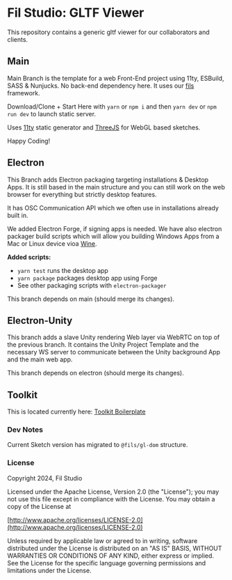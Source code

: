 # Fil Studio: GLTF Viewer

This repository contains a generic gltf viewer for our collaborators and clients.

## Main

Main Branch is the template for a web Front-End project using 11ty, ESBuild, SASS & Nunjucks. No back-end dependency here. It uses our [fils](https://github.com/fil-studio/fils/tree/main) framework.

Download/Clone + Start Here with `yarn` or `npm i` and then `yarn dev` or `npm run dev` to launch static server.

Uses [11ty](https://www.11ty.dev/) static generator and [ThreeJS](https://threejs.org/) for WebGL based sketches.

Happy Coding!

## Electron

This Branch adds Electron packaging targeting installations & Desktop Apps. It is still based in the main structure and you can still work on the web browser for everything but strictly desktop features.

It has OSC Communication API which we often use in installations already built in.

We added Electron Forge, if signing apps is needed. We have also electron packager build scripts which will allow you building Windows Apps from a Mac or Linux device vioa [Wine](https://www.winehq.org/).

**Added scripts:**
- `yarn test` runs the desktop app
- `yarn package` packages desktop app using Forge
- See other packaging scripts with `electron-packager`

This branch depends on main (should merge its changes).

## Electron-Unity

This branch adds a slave Unity rendering Web layer via WebRTC on top of the previous branch. It contains the Unity Project Template and the necessary WS server to communicate between the Unity background App and the main web app.

This branch depends on electron (should merge its changes).

## Toolkit

This is located currently here: [Toolkit Boilerplate](https://github.com/fil-studio/toolkit-boilerplate-v2)

### Dev Notes
Current Sketch version has migrated to `@fils/gl-dom` structure.


### License

Copyright 2024, Fil Studio

Licensed under the Apache License, Version 2.0 (the "License");
you may not use this file except in compliance with the License.
You may obtain a copy of the License at

[http://www.apache.org/licenses/LICENSE-2.0](http://www.apache.org/licenses/LICENSE-2.0)

Unless required by applicable law or agreed to in writing, software
distributed under the License is distributed on an "AS IS" BASIS,
WITHOUT WARRANTIES OR CONDITIONS OF ANY KIND, either express or implied.
See the License for the specific language governing permissions and
limitations under the License.